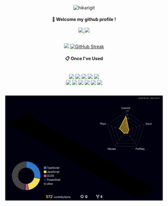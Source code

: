 <div align="center"> 

![hikarigit](https://github.com/kwangmoyang/kwangmoyang/assets/100852794/71ca0b6f-291e-4990-9137-abb662469ad1)


####  :wave: Welcome my github profile !

<a href="s">
  <img src="https://github-readme-stats.vercel.app/api?username=kwangmoyang&theme=tokyonight&show_icons=true" width="50%" />
</a>
<a href="s">
  <img src="https://github-readme-stats.vercel.app/api/top-langs/?username=kwangmoyang&exclude_repo=dkssud8150.github.io&layout=compact&theme=tokyonight" />
</a>


 <br/>
 <br/>

 ![](https://github-profile-summary-cards.vercel.app/api/cards/profile-details?username=kwangmoyang&theme=nord_dark)
 [![GitHub Streak](https://github-readme-streak-stats.herokuapp.com/?user=kwangmoyang&theme=tokyonight)](https://git.io/streak-stats)
####  :clipboard: Once I've Used 
  
 <br/>
  
<img src="https://img.shields.io/badge/JAVA-007396?style=for-the-badge&logo=Java&logoColor=white">
<img src="https://img.shields.io/badge/JavaScript-F7DF1E?style=for-the-badge&logo=JavaScript&logoColor=white">
<img src="https://img.shields.io/badge/Spring-6DB33F?style=for-the-badge&logo=Spring&logoColor=white">
<img src="https://img.shields.io/badge/HTML5-E34F26?style=for-the-badge&logo=HTML5&logoColor=white">
<img src="https://img.shields.io/badge/CSS3-1572B6?style=for-the-badge&logo=CSS3&logoColor=white"> <br>
<img src="https://img.shields.io/badge/MySQL-4479A1?style=for-the-badge&logo=MySQL&logoColor=white">
<img src="https://img.shields.io/badge/Oracle-F80000?style=for-the-badge&logo=Oracle&logoColor=white"> 
<img src="https://img.shields.io/badge/aws-232F3E?style=for-the-badge&logo=Amazon aws&logoColor=white">
<img src="https://img.shields.io/badge/Eclipse-2C2255?style=for-the-badge&logo=Eclipse%20IDE&logoColor=white">
<img src="https://img.shields.io/badge/github-181717?style=for-the-badge&logo=github&logoColor=white">
<img src="https://img.shields.io/badge/VSCode-007ACC?style=for-the-badge&logo=VisualStudioCode&logoColor=white">
 
   <br/>
   <br/>


 



</div>

![](./profile-3d-contrib/profile-night-rainbow.svg)

